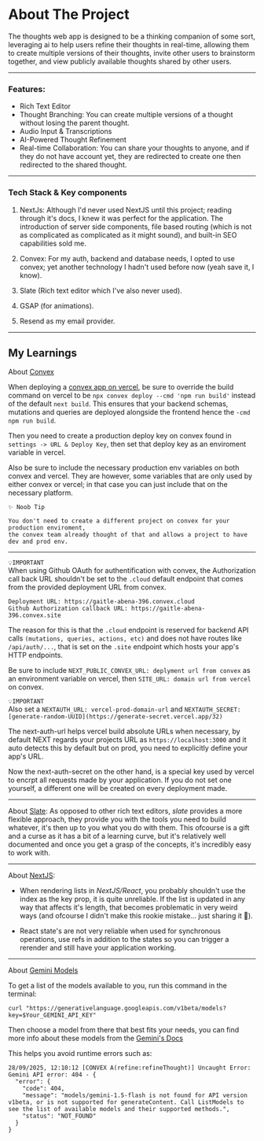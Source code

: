 # About The Project
The thoughts web app is designed to be a thinking companion of some sort, leveraging ai to help users refine their thoughts in real-time, allowing them to create multiple versions of their thoughts, invite other users to brainstorm together, and view publicly available thoughts shared by other users.

---

### Features:
- Rich Text Editor
- Thought Branching: You can create multiple versions of a thought without losing the parent thought.
- Audio Input & Transcriptions 
- AI-Powered Thought Refinement
- Real-time Collaboration: You can share your thoughts to anyone, and if they do not have account yet, they are redirected to create one then redirected to the shared thought.

---

### Tech Stack & Key components
1. NextJs: Although I'd never used NextJS until this project; reading through it's docs, I knew it was perfect for the application. The introduction of server side components, file based routing (which is not as complicated as complicated as it might sound), and built-in SEO capabilities sold me.

2. Convex: For my auth, backend and database needs, I opted to use convex; yet another technology I hadn't used before now (yeah save it, I know).

3. Slate (Rich text editor which I've also never used).

4. GSAP (for animations).

5. Resend as my email provider.

---

## My Learnings

About [Convex](https://docs.convex.dev)

When deploying a [convex app on vercel](https://docs.convex.dev/production/hosting/vercel), be sure to override the build command on vercel to be `npx convex deploy --cmd 'npm run build'` instead of the default `next build`. This ensures that your backend schemas, mutations and queries are deployed alongside the frontend hence the `-cmd npm run build`.

Then you need to create a production deploy key on convex found in `settings -> URL & Deploy Key`, then set that deploy key as an enviroment variable in vercel.

Also be sure to include the necessary production env variables on both convex and vercel. They are however, some variables that are only used by either convex or vercel; in that case you can just include that on the necessary platform.

`✨ Noob Tip` 
```
You don't need to create a different project on convex for your production enviroment, 
the convex team already thought of that and allows a project to have dev and prod env.

```
---

`💡IMPORTANT` <br>
When using Github OAuth for authentification with convex, the Authorization call back URL shouldn't be set to the `.cloud` default endpoint that comes from the provided deployment URL from convex. 

```
Deployment URL: https://gaitle-abena-396.convex.cloud
Github Authorization callback URL: https://gaitle-abena-396.convex.site
```

The reason for this is that the `.cloud` endpoint is reserved for backend API calls `(mutations, queries, actions, etc)` and does not have routes like `/api/auth/...`, that is set on the `.site` endpoint which hosts your app's HTTP endpoints.

Be sure to include `NEXT_PUBLIC_CONVEX_URL: deplyment url from convex` as an environment variable on vercel, then `SITE_URL: domain url from vercel` on convex.


`💡IMPORTANT` <br>
Also set a `NEXTAUTH_URL: vercel-prod-domain-url` and `NEXTAUTH_SECRET: [generate-random-UUID](https://generate-secret.vercel.app/32)`

The next-auth-url helps vercel build absolute URLs when necessary, by default NEXT regards your projects URL as `https://localhost:3000` and it auto detects this by default but on prod, you need to explicitly define your app's URL.

Now the next-auth-secret on the other hand, is a special key used by vercel to encrpt all requests made by your application. If you do not set one yourself, a different one will be created on every deployment made.

---

About [Slate](https://docs.slatejs.org):
As opposed to other rich text editors, _slate_ provides a more flexible approach, they provide you with the tools you need to build whatever, it's then up to you what you do with them. This ofcourse is a gift and a curse as it has a bit of a learning curve, but it's relatively well documented and once you get a grasp of the concepts, it's incredibly easy to work with.

---

About [NextJS](https://nextjs.org/docs):

- When rendering lists in _NextJS/React_, you probably shouldn't use the index as the key prop, it is quite unreliable. If the list is updated in any way that affects it's length, that becomes problematic in very weird ways (and ofcourse I didn't make this rookie mistake... just sharing it 🥲).

- React state's are not very reliable when used for synchronous operations, use refs in addition to the states so you can trigger a rerender and still have your application working.

--- 

About [Gemini Models](https://ai.google.dev/gemini-api/docs/models)

To get a list of the models available to you, run this command in the terminal: <br>

```
curl "https://generativelanguage.googleapis.com/v1beta/models?key=$Your_GEMINI_API_KEY"

```

Then choose a model from there that best fits your needs, you can find more info about these models from the [Gemini's Docs](https://ai.google.dev/gemini-api/docs/models)

This helps you avoid runtime errors such as: <br>

```
28/09/2025, 12:10:12 [CONVEX A(refine:refineThought)] Uncaught Error: Gemini API error: 404 - {
  "error": {
    "code": 404,
    "message": "models/gemini-1.5-flash is not found for API version v1beta, or is not supported for generateContent. Call ListModels to see the list of available models and their supported methods.",
    "status": "NOT_FOUND"
  }
}

```

